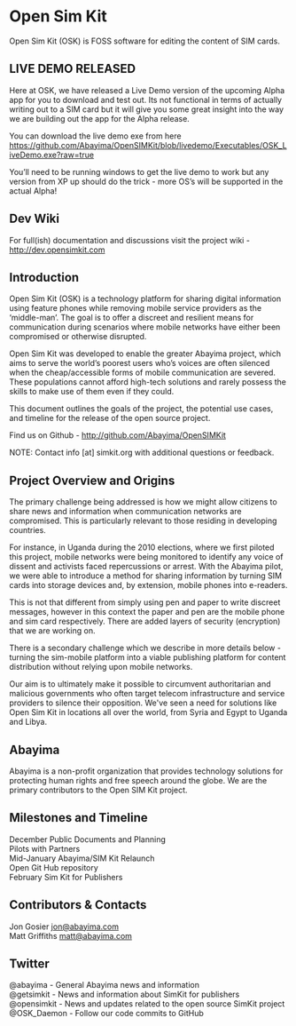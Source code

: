 ﻿Open Sim Kit
============

Open Sim Kit (OSK) is FOSS software for editing the content of SIM cards.


LIVE DEMO RELEASED
------------------

Here at OSK, we have released a Live Demo version of the upcoming Alpha app for you to download and test out. Its not functional in terms of actually writing out to a SIM card but it will give you some great insight into the way we are building out the app for the Alpha release.

You can download the live demo exe from here https://github.com/Abayima/OpenSIMKit/blob/livedemo/Executables/OSK_LiveDemo.exe?raw=true

You’ll need to be running windows to get the live demo to work but any version from XP up should do the trick - more OS’s will be supported in the actual Alpha!


Dev Wiki
--------------

For full(ish) documentation and discussions visit the project wiki - http://dev.opensimkit.com


Introduction
------------

Open Sim Kit (OSK) is a technology platform for sharing digital information using feature phones while removing mobile service providers as the ‘middle-man’. The goal is to offer a discreet and resilient means for communication during scenarios where mobile networks have either been compromised or otherwise disrupted.

Open Sim Kit was developed to enable the greater Abayima project, which aims to serve the world’s poorest users who’s voices are often silenced when the cheap/accessible forms of mobile communication are severed.  These populations cannot afford high-tech solutions and rarely possess the skills to make use of them even if they could.

This document outlines the goals of the project, the potential use cases, and timeline for the release of the open source project.

Find us on Github - http://github.com/Abayima/OpenSIMKit

NOTE: Contact info [at] simkit.org with additional questions or feedback.


Project Overview and Origins
----------------------------

The primary challenge being addressed is how we might allow citizens to share news and information when communication networks are compromised.  This is particularly relevant to those residing in developing countries.  

For instance, in Uganda during the 2010 elections, where we first piloted this project, mobile networks were being monitored to identify any voice of dissent and activists faced repercussions or arrest. With the Abayima pilot, we were able to introduce a method for sharing information by turning SIM cards into storage devices and, by extension, mobile phones into e-readers.

This is not that different from simply using pen and paper to write discreet messages, however in this context the paper and pen are the mobile phone and sim card respectively.  There are added layers of security (encryption) that we are working on. 

There is a secondary challenge which we describe in more details below - turning the sim-mobile platform into a viable publishing platform for content distribution without relying upon mobile networks.

Our aim is to ultimately make it possible to circumvent authoritarian and malicious governments who often target telecom infrastructure and service providers to silence their opposition.  We've seen a need for solutions like Open Sim Kit in locations all over the world, from Syria and Egypt to Uganda and Libya.


Abayima
-------

Abayima is a non-profit organization that provides technology solutions for protecting human rights and free speech around the globe. We are the primary contributors to the Open SIM Kit project.


Milestones and Timeline
-----------------------

December		Public Documents and Planning  
				Pilots with Partners  
Mid-January		Abayima/SIM Kit Relaunch  
				Open Git Hub repository  
February		Sim Kit for Publishers  


Contributors & Contacts
-----------------------
Jon Gosier		jon@abayima.com  
Matt Griffiths	matt@abayima.com  


Twitter
-------
@abayima - General Abayima news and information  
@getsimkit - News and information about SimKit for publishers  
@opensimkit - News and updates related to the open source SimKit project  
@OSK_Daemon - Follow our code commits to GitHub  



